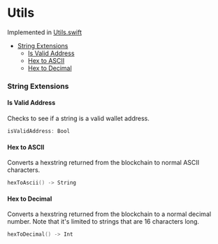 # Utils

Implemented in [Utils.swift](https://github.com/Ryucoin/neovm-utils/blob/master/neovmUtils/Classes/Utils.swift)

- [String Extensions](#string-extensions)
  - [Is Valid Address](#is-valid-address)
  - [Hex to ASCII](#hex-to-ascii)
  - [Hex to Decimal](#hex-to-decimal)

### String Extensions

#### Is Valid Address

Checks to see if a string is a valid wallet address.

``` swift
isValidAddress: Bool
```

#### Hex to ASCII

Converts a hexstring returned from the blockchain to normal ASCII characters.

``` swift
hexToAscii() -> String
```

#### Hex to Decimal

Converts a hexstring returned from the blockchain to a normal decimal number. Note that it's limited to strings that are 16 characters long.

``` swift
hexToDecimal() -> Int
```
